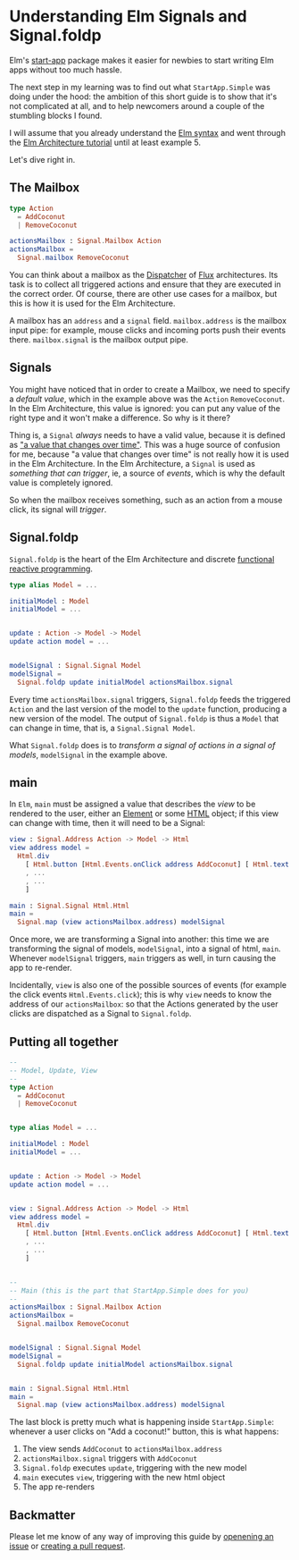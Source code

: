 Understanding Elm Signals and Signal.foldp
==========================================

Elm's [start-app](https://github.com/evancz/start-app) package makes it easier for newbies to start writing Elm apps without too much hassle.

The next step in my learning was to find out what `StartApp.Simple` was doing under the hood: the ambition of this short guide is to show that it's not complicated at all, and to help newcomers around a couple of the stumbling blocks I found.

I will assume that you already understand the [Elm syntax](http://elm-lang.org/docs/syntax) and went through the [Elm Architecture tutorial](https://github.com/evancz/elm-architecture-tutorial/) until at least example 5.

Let's dive right in.

The Mailbox
-----------
```elm
type Action
  = AddCoconut
  | RemoveCoconut

actionsMailbox : Signal.Mailbox Action
actionsMailbox =
  Signal.mailbox RemoveCoconut
```
You can think about a mailbox as the [Dispatcher](https://facebook.github.io/flux/docs/overview.html#a-single-dispatcher) of [Flux](https://facebook.github.io/flux/) architectures.
Its task is to collect all triggered actions and ensure that they are executed in the correct order.
Of course, there are other use cases for a mailbox, but this is how it is used for the Elm Architecture.

A mailbox has an `address` and a `signal` field.
`mailbox.address` is the mailbox input pipe: for example, mouse clicks and incoming ports push their events there.
`mailbox.signal` is the mailbox output pipe.


Signals
-------
You might have noticed that in order to create a Mailbox, we need to specify a _default value_, which in the example above was the `Action` `RemoveCoconut`.
In the Elm Architecture, this value is ignored: you can put any value of the right type and it won't make a difference.
So why is it there?

Thing is, a `Signal` _always_ needs to have a valid value, because it is defined as ["a value that changes over time"](http://package.elm-lang.org/packages/elm-lang/core/3.0.0/Signal).
This was a huge source of confusion for me, because "a value that changes over time" is not really how it is used in the Elm Architecture.
In the Elm Architecture, a `Signal` is used as _something that can trigger_, ie, a source of _events_, which is why the default value is completely ignored.

So when the mailbox receives something, such as an action from a mouse click, its signal will _trigger_.


Signal.foldp
------------
`Signal.foldp` is the heart of the Elm Architecture and discrete [functional reactive programming](https://en.wikipedia.org/wiki/Functional_reactive_programming).

```elm
type alias Model = ...

initialModel : Model
initialModel = ...


update : Action -> Model -> Model
update action model = ...


modelSignal : Signal.Signal Model
modelSignal =
  Signal.foldp update initialModel actionsMailbox.signal
```

Every time `actionsMailbox.signal` triggers, `Signal.foldp` feeds the triggered `Action` and the last version of the model to the `update` function, producing a new version of the model.
The output of `Signal.foldp` is thus a `Model` that can change in time, that is, a `Signal.Signal Model`.

What `Signal.foldp` does is to _transform a signal of actions in a signal of models_, `modelSignal` in the example above.


main
----
In `Elm`, `main` must be assigned a value that describes the _view_ to be rendered to the user, either an [Element](http://package.elm-lang.org/packages/elm-lang/core/3.0.0/Graphics-Element) or some [HTML](http://package.elm-lang.org/packages/evancz/elm-html/4.0.2/Html) object; if this view can change with time, then it will need to be a Signal:

```elm
view : Signal.Address Action -> Model -> Html
view address model =
  Html.div
    [ Html.button [Html.Events.onClick address AddCoconut] [ Html.text "Start timer!" ]
    , ...
    , ...
    ]

main : Signal.Signal Html.Html
main =
  Signal.map (view actionsMailbox.address) modelSignal
```

Once more, we are transforming a Signal into another: this time we are transforming the signal of models, `modelSignal`, into a signal of html, `main`.
Whenever `modelSignal` triggers, `main` triggers as well, in turn causing the app to re-render.

Incidentally, `view` is also one of the possible sources of events (for example the click events `Html.Events.click`); this is why `view` needs to know the address of our `actionsMailbox`: so that the Actions generated by the user clicks are dispatched as a Signal to `Signal.foldp`.


Putting all together
--------------------
```elm
--
-- Model, Update, View
--
type Action
  = AddCoconut
  | RemoveCoconut


type alias Model = ...

initialModel : Model
initialModel = ...


update : Action -> Model -> Model
update action model = ...


view : Signal.Address Action -> Model -> Html
view address model =
  Html.div
    [ Html.button [Html.Events.onClick address AddCoconut] [ Html.text "Add a coconut!" ]
    , ...
    , ...
    ]


--
-- Main (this is the part that StartApp.Simple does for you)
--
actionsMailbox : Signal.Mailbox Action
actionsMailbox =
  Signal.mailbox RemoveCoconut


modelSignal : Signal.Signal Model
modelSignal =
  Signal.foldp update initialModel actionsMailbox.signal


main : Signal.Signal Html.Html
main =
  Signal.map (view actionsMailbox.address) modelSignal
```

The last block is pretty much what is happening inside `StartApp.Simple`: whenever a user clicks on "Add a coconut!" button, this is what happens:

1. The view sends `AddCoconut` to `actionsMailbox.address`
1. `actionsMailbox.signal` triggers with `AddCoconut`
1. `Signal.foldp` executes `update`, triggering with the new model
1. `main` executes `view`, triggering with the new html object
1. The app re-renders


Backmatter
----------
Please let me know of any way of improving this guide by [openening an issue](https://github.com/xarvh/elm-understanding-foldp/issues) or [creating a pull request](https://github.com/xarvh/elm-understanding-foldp/pulls).
